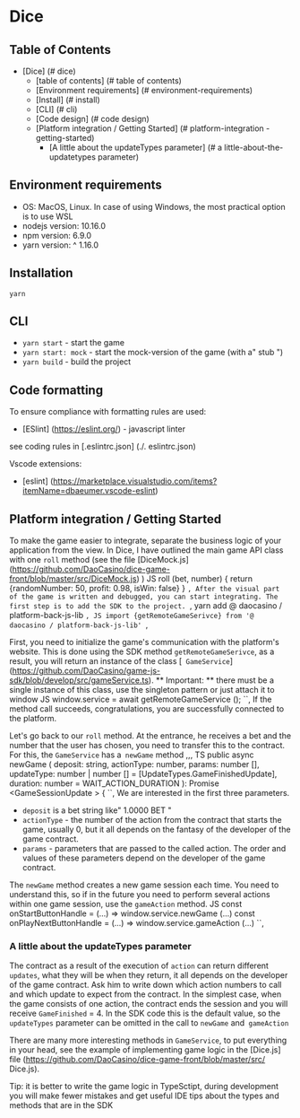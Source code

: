 # Dice
## Table of Contents

- [Dice] (# dice)
  - [table of contents] (# table of contents)
  - [Environment requirements] (# environment-requirements)
  - [Install] (# install)
  - [CLI] (# cli)
  - [Code design] (# code design)
  - [Platform integration / Getting Started] (# platform-integration - getting-started)
    - [A little about the updateTypes parameter] (# a little-about-the-updatetypes parameter)

## Environment requirements

- OS: MacOS, Linux. In case of using Windows, the most practical option is to use WSL
- nodejs version: 10.16.0
- npm version: 6.9.0
- yarn version: ^ 1.16.0

## Installation

`yarn`

## CLI

- `yarn start` - start the game
- `yarn start: mock` - start the mock-version of the game (with a" stub ")
- `yarn build` - build the project

## Code formatting

To ensure compliance with formatting rules are used:

- [ESlint] (https://eslint.org/) - javascript linter

see coding rules in [.eslintrc.json] (./. eslintrc.json)

Vscode extensions:

- [eslint] (https://marketplace.visualstudio.com/items?itemName=dbaeumer.vscode-eslint)

## Platform integration / Getting Started
To make the game easier to integrate, separate the business logic of your application from the view. In Dice, I have outlined the main game API class with one `roll` method (see the file [DiceMock.js] (https://github.com/DaoCasino/dice-game-front/blob/master/src/DiceMock.js) )
JS
roll (bet, number) {
   return {randomNumber: 50, profit: 0.98, isWin: false}
}
``,
After the visual part of the game is written and debugged, you can start integrating.
The first step is to add the SDK to the project.
``,
yarn add @ daocasino / platform-back-js-lib
``,
JS
import {getRemoteGameSerivce} from '@ daocasino / platform-back-js-lib'
``,

First, you need to initialize the game's communication with the platform's website. This is done using the SDK method `getRemoteGameSerivce`, as a result, you will return an instance of the class [` GameService`] (https://github.com/DaoCasino/game-js-sdk/blob/develop/src/gameService.ts). ** Important: ** there must be a single instance of this class, use the singleton pattern or just attach it to window
JS
window.service = await getRemoteGameService ();
``,
If the method call succeeds, congratulations, you are successfully connected to the platform.

Let's go back to our `roll` method. At the entrance, he receives a bet and the number that the user has chosen, you need to transfer this to the contract. For this, the `GameService` has a` newGame` method
,,, TS
public async newGame <T> (
       deposit: string,
       actionType: number,
       params: number [],
       updateType: number | number [] = [UpdateTypes.GameFinishedUpdate],
       duration: number = WAIT_ACTION_DURATION
   ): Promise <GameSessionUpdate <T>> {
``,
We are interested in the first three parameters.
* `deposit` is a bet string like" 1.0000 BET "
* `actionType` - the number of the action from the contract that starts the game, usually 0, but it all depends on the fantasy of the developer of the game contract.
* `params` - parameters that are passed to the called action. The order and values ​​of these parameters depend on the developer of the game contract.

The `newGame` method creates a new game session each time. You need to understand this, so if in the future you need to perform several actions within one game session, use the `gameAction` method.
JS
const onStartButtonHandle = (...) => window.service.newGame (...)
const onPlayNextButtonHandle = (...) => window.service.gameAction (...)
``,

### A little about the updateTypes parameter
The contract as a result of the execution of `action` can return different` updates`, what they will be when they return, it all depends on the developer of the game contract. Ask him to write down which action numbers to call and which update to expect from the contract. In the simplest case, when the game consists of one action, the contract ends the session and you will receive `GameFinished` = 4. In the SDK code this is the default value, so the` updateTypes` parameter can be omitted in the call to `newGame` and` gameAction`

There are many more interesting methods in `GameService`, to put everything in your head, see the example of implementing game logic in the [Dice.js] file (https://github.com/DaoCasino/dice-game-front/blob/master/src/ Dice.js).

Tip: it is better to write the game logic in TypeSctipt, during development you will make fewer mistakes and get useful IDE tips about the types and methods that are in the SDK